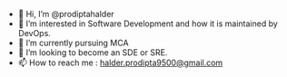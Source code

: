 - 👋 Hi, I’m @prodiptahalder
- 👀 I’m interested in Software Development and how it is maintained by DevOps.
- 🌱 I’m currently pursuing MCA
- 💞️ I’m looking to become an SDE or SRE.
- 📫 How to reach me : halder.prodipta9500@gmail.com

<!---
prodiptahalder/prodiptahalder is a ✨ special ✨ repository because its `README.md` (this file) appears on your GitHub profile.
You can click the Preview link to take a look at your changes.
--->
